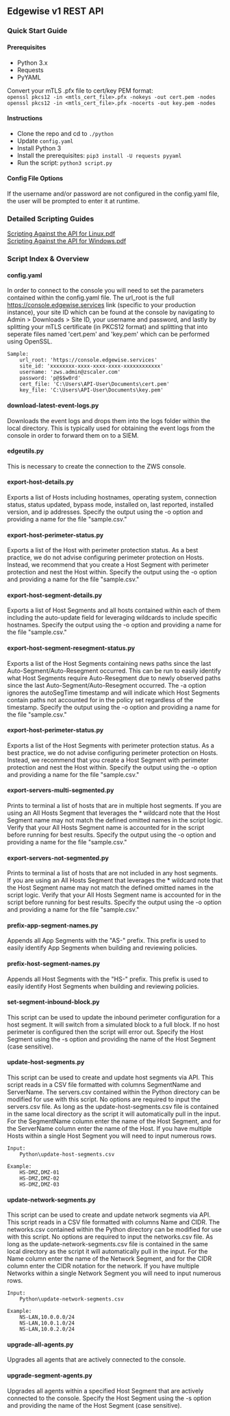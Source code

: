 ## Edgewise v1 REST API

### Quick Start Guide

#### Prerequisites
* Python 3.x
* Requests
* PyYAML

Convert your mTLS .pfx file to cert/key PEM format:  
`openssl pkcs12 -in <mtls_cert_file>.pfx -nokeys -out cert.pem -nodes`  
`openssl pkcs12 -in <mtls_cert_file>.pfx -nocerts -out key.pem -nodes`  

#### Instructions
* Clone the repo and cd to `./python`
* Update `config.yaml`
* Install Python 3
* Install the prerequisites: `pip3 install -U requests pyyaml`
* Run the script: `python3 script.py`

#### Config File Options
If the username and/or password are not configured in the config.yaml file, the user will be prompted to enter it at runtime.

### Detailed Scripting Guides

[Scripting Against the API for Linux.pdf](Scripting%20Against%20the%20API%20for%20Linux.pdf)\
[Scripting Against the API for Windows.pdf](Scripting%20Against%20the%20API%20for%20Windows.pdf)

### Script Index & Overview

#### config.yaml
In order to connect to the console you will need to set the parameters contained within the config.yaml file. The url_root is the full https://console.edgewise.services link (specific to your production instance), your site ID which can be found at the console by navigating to Admin > Downloads > Site ID, your username and password, and lastly by splitting your mTLS certificate (in PKCS12 format) and splitting that into seperate files named 'cert.pem' and 'key.pem' which can be performed using OpenSSL.
	
	Sample:
		url_root: 'https://console.edgewise.services'
		site_id: 'xxxxxxxx-xxxx-xxxx-xxxx-xxxxxxxxxxxx'
		username: 'zws.admin@zscaler.com'
		password: 'p@$$w0rd'
		cert_file: 'C:\Users\API-User\Documents\cert.pem'
		key_file: 'C:\Users\API-User\Documents\key.pem'
	
#### download-latest-event-logs.py
Downloads the event logs and drops them into the logs folder within the local directory. This is typically used for obtaining the event logs from the console in order to forward them on to a SIEM. 

#### edgeutils.py
This is necessary to create the connection to the ZWS console. 

#### export-host-details.py
Exports a list of Hosts including hostnames, operating system, connection status, status updated, bypass mode, installed on, last reported, installed version, and ip addresses. Specify the output using the -o option and providing a name for the file "sample.csv."
	
#### export-host-perimeter-status.py
Exports a list of the Host with perimeter protection status. As a best practice, we do not advise configuring perimeter protection on Hosts. Instead, we recommend that you create a Host Segment with perimeter protection and nest the Host within. Specify the output using the -o option and providing a name for the file "sample.csv." 

#### export-host-segment-details.py
Exports a list of Host Segments and all hosts contained within each of them including the auto-update field for leveraging wildcards to include specific hostnames. Specify the output using the -o option and providing a name for the file "sample.csv."

#### export-host-segment-resegment-status.py
Exports a list of the Host Segments containing news paths since the last Auto-Segment/Auto-Resegment occurred. This can be run to easily identify what Host Segments require Auto-Resegment due to newly observed paths since the last Auto-Segment/Auto-Resegment occurred. The -a option ignores the autoSegTime timestamp and will indicate which Host Segments contain paths not accounted for in the policy set regardless of the timestamp. Specify the output using the -o option and providing a name for the file "sample.csv."

#### export-host-perimeter-status.py
Exports a list of the Host Segments with perimeter protection status. As a best practice, we do not advise configuring perimeter protection on Hosts. Instead, we recommend that you create a Host Segment with perimeter protection and nest the Host within. Specify the output using the -o option and providing a name for the file "sample.csv." 

#### export-servers-multi-segmented.py
Prints to terminal a list of hosts that are in multiple host segments. If you are using an All Hosts Segment that leverages the * wildcard note that the Host Segment name may not match the defined omitted names in the script logic. Verify that your All Hosts Segment name is accounted for in the script before running for best results. Specify the output using the -o option and providing a name for the file "sample.csv."

#### export-servers-not-segmented.py
Prints to terminal a list of hosts that are not included in any host segments. If you are using an All Hosts Segment that leverages the * wildcard note that the Host Segment name may not match the defined omitted names in the script logic. Verify that your All Hosts Segment name is accounted for in the script before running for best results. Specify the output using the -o option and providing a name for the file "sample.csv."

#### prefix-app-segment-names.py
Appends all App Segments with the "AS-" prefix. This prefix is used to easily identify App Segments when building and reviewing policies.

#### prefix-host-segment-names.py
Appends all Host Segments with the "HS-" prefix. This prefix is used to easily identify Host Segments when building and reviewing policies.

#### set-segment-inbound-block.py
This script can be used to update the inbound perimeter configuration for a host segment. It will switch from a simulated block to a full block. If no host perimeter is configured then the script will error out. Specify the Host Segment using the -s option and providing the name of the Host Segment (case sensitive). 

#### update-host-segments.py
This script can be used to create and update host segments via API. This script reads in a CSV file formatted with columns SegmentName and ServerName. The servers.csv contained within the Python directory can be modified for use with this script. No options are required to input the servers.csv file. As long as the update-host-segments.csv file is contained in the same local directory as the script it will automatically pull in the input. For the SegmentName column enter the name of the Host Segment, and for the ServerName column enter the name of the Host. If you have multiple Hosts within a single Host Segment you will need to input numerous rows.
	
	Input:
		Python\update-host-segments.csv
	
	Example:
		HS-DMZ,DMZ-01
		HS-DMZ,DMZ-02
		HS-DMZ,DMZ-03

#### update-network-segments.py
This script can be used to create and update network segments via API. This script reads in a CSV file formatted with columns Name and CIDR. The networks.csv contained within the Python directory can be modified for use with this script. No options are required to input the networks.csv file. As long as the update-network-segments.csv file is contained in the same local directory as the script it will automatically pull in the input. For the Name column enter the name of the Network Segment, and for the CIDR column enter the CIDR notation for the network. If you have multiple Networks within a single Network Segment you will need to input numerous rows.
	
	Input: 
		Python\update-network-segments.csv
	
	Example: 
		NS-LAN,10.0.0.0/24
		NS-LAN,10.0.1.0/24
		NS-LAN,10.0.2.0/24

#### upgrade-all-agents.py
Upgrades all agents that are actively connected to the console.

#### upgrade-segment-agents.py
Upgrades all agents within a specified Host Segment that are actively connected to the console. Specify the Host Segment using the -s option and providing the name of the Host Segment (case sensitive). 
